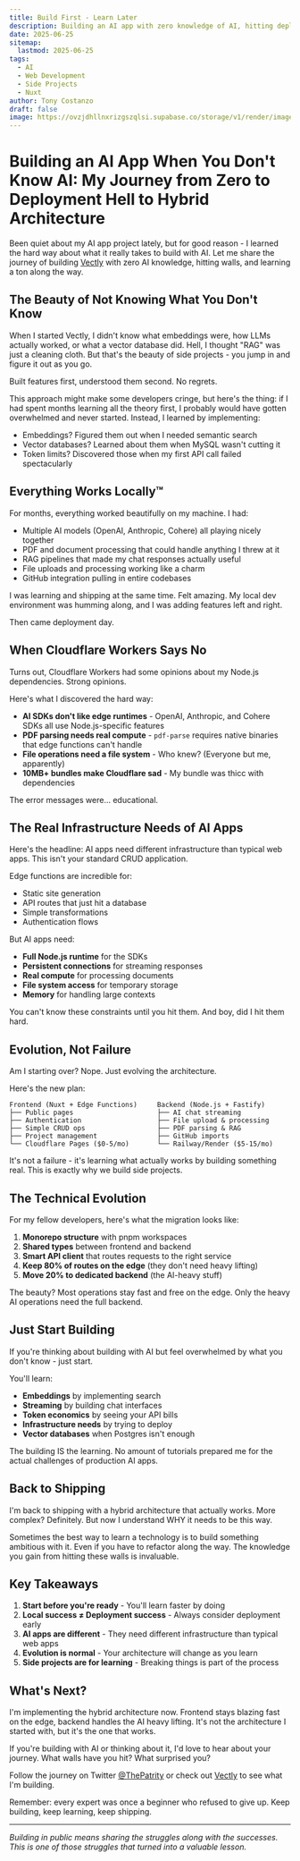 ```yaml
---
title: Build First - Learn Later
description: Building an AI app with zero knowledge of AI, hitting deployment walls, and evolving architecture to meet real-world needs.
date: 2025-06-25
sitemap: 
  lastmod: 2025-06-25
tags:
  - AI
  - Web Development
  - Side Projects
  - Nuxt
author: Tony Costanzo
draft: false
image: https://ovzjdhllnxrizgszqlsi.supabase.co/storage/v1/render/image/public/tech-hive//vectly.png
---
```

# Building an AI App When You Don't Know AI: My Journey from Zero to Deployment Hell to Hybrid Architecture

Been quiet about my AI app project lately, but for good reason - I learned the hard way about what it really takes to build with AI. Let me share the journey of building [Vectly](https://vectly.ai) with zero AI knowledge, hitting walls, and learning a ton along the way.

## The Beauty of Not Knowing What You Don't Know

When I started Vectly, I didn't know what embeddings were, how LLMs actually worked, or what a vector database did. Hell, I thought "RAG" was just a cleaning cloth. But that's the beauty of side projects - you jump in and figure it out as you go.

Built features first, understood them second. No regrets.

This approach might make some developers cringe, but here's the thing: if I had spent months learning all the theory first, I probably would have gotten overwhelmed and never started. Instead, I learned by implementing:
- Embeddings? Figured them out when I needed semantic search
- Vector databases? Learned about them when MySQL wasn't cutting it
- Token limits? Discovered those when my first API call failed spectacularly

## Everything Works Locally™

For months, everything worked beautifully on my machine. I had:
- Multiple AI models (OpenAI, Anthropic, Cohere) all playing nicely together
- PDF and document processing that could handle anything I threw at it
- RAG pipelines that made my chat responses actually useful
- File uploads and processing working like a charm
- GitHub integration pulling in entire codebases

I was learning and shipping at the same time. Felt amazing. My local dev environment was humming along, and I was adding features left and right.

Then came deployment day.

## When Cloudflare Workers Says No

Turns out, Cloudflare Workers had some opinions about my Node.js dependencies. Strong opinions. 

Here's what I discovered the hard way:
- **AI SDKs don't like edge runtimes** - OpenAI, Anthropic, and Cohere SDKs all use Node.js-specific features
- **PDF parsing needs real compute** - `pdf-parse` requires native binaries that edge functions can't handle
- **File operations need a file system** - Who knew? (Everyone but me, apparently)
- **10MB+ bundles make Cloudflare sad** - My bundle was thicc with dependencies

The error messages were... educational.

## The Real Infrastructure Needs of AI Apps

Here's the headline: AI apps need different infrastructure than typical web apps. This isn't your standard CRUD application. 

Edge functions are incredible for:
- Static site generation
- API routes that just hit a database
- Simple transformations
- Authentication flows

But AI apps need:
- **Full Node.js runtime** for the SDKs
- **Persistent connections** for streaming responses
- **Real compute** for processing documents
- **File system access** for temporary storage
- **Memory** for handling large contexts

You can't know these constraints until you hit them. And boy, did I hit them hard.

## Evolution, Not Failure

Am I starting over? Nope. Just evolving the architecture. 

Here's the new plan:
```
Frontend (Nuxt + Edge Functions)     Backend (Node.js + Fastify)
├── Public pages                     ├── AI chat streaming
├── Authentication                   ├── File upload & processing  
├── Simple CRUD ops                  ├── PDF parsing & RAG
├── Project management               ├── GitHub imports
└── Cloudflare Pages ($0-5/mo)       └── Railway/Render ($5-15/mo)
```

It's not a failure - it's learning what actually works by building something real. This is exactly why we build side projects.

## The Technical Evolution

For my fellow developers, here's what the migration looks like:

1. **Monorepo structure** with pnpm workspaces
2. **Shared types** between frontend and backend
3. **Smart API client** that routes requests to the right service
4. **Keep 80% of routes on the edge** (they don't need heavy lifting)
5. **Move 20% to dedicated backend** (the AI-heavy stuff)

The beauty? Most operations stay fast and free on the edge. Only the heavy AI operations need the full backend.

## Just Start Building

If you're thinking about building with AI but feel overwhelmed by what you don't know - just start. 

You'll learn:
- **Embeddings** by implementing search
- **Streaming** by building chat interfaces  
- **Token economics** by seeing your API bills
- **Infrastructure needs** by trying to deploy
- **Vector databases** when Postgres isn't enough

The building IS the learning. No amount of tutorials prepared me for the actual challenges of production AI apps.

## Back to Shipping

I'm back to shipping with a hybrid architecture that actually works. More complex? Definitely. But now I understand WHY it needs to be this way.

Sometimes the best way to learn a technology is to build something ambitious with it. Even if you have to refactor along the way. The knowledge you gain from hitting these walls is invaluable.

## Key Takeaways

1. **Start before you're ready** - You'll learn faster by doing
2. **Local success ≠ Deployment success** - Always consider deployment early
3. **AI apps are different** - They need different infrastructure than typical web apps
4. **Evolution is normal** - Your architecture will change as you learn
5. **Side projects are for learning** - Breaking things is part of the process

## What's Next?

I'm implementing the hybrid architecture now. Frontend stays blazing fast on the edge, backend handles the AI heavy lifting. It's not the architecture I started with, but it's the one that works.

If you're building with AI or thinking about it, I'd love to hear about your journey. What walls have you hit? What surprised you? 

Follow the journey on Twitter [@ThePatrity](https://twitter.com/ThePatrity) or check out [Vectly](https://vectly.ai) to see what I'm building.

Remember: every expert was once a beginner who refused to give up. Keep building, keep learning, keep shipping.

---

*Building in public means sharing the struggles along with the successes. This is one of those struggles that turned into a valuable lesson.*